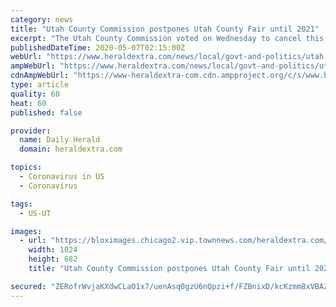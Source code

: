 ```yaml
---
category: news
title: "Utah County Commission postpones Utah County Fair until 2021"
excerpt: "The Utah County Commission voted on Wednesday to cancel this year’s Utah County Fair and postpone the event until August 2021 due to significant losses in tourism and restaurant tax"
publishedDateTime: 2020-05-07T02:15:00Z
webUrl: "https://www.heraldextra.com/news/local/govt-and-politics/utah-county-commission-postpones-utah-county-fair-until-2021/article_336557fa-6d50-58a9-858c-44645a7b5f5a.html"
ampWebUrl: "https://www.heraldextra.com/news/local/govt-and-politics/utah-county-commission-postpones-utah-county-fair-until-2021/article_336557fa-6d50-58a9-858c-44645a7b5f5a.amp.html"
cdnAmpWebUrl: "https://www-heraldextra-com.cdn.ampproject.org/c/s/www.heraldextra.com/news/local/govt-and-politics/utah-county-commission-postpones-utah-county-fair-until-2021/article_336557fa-6d50-58a9-858c-44645a7b5f5a.amp.html"
type: article
quality: 60
heat: 60
published: false

provider:
  name: Daily Herald
  domain: heraldextra.com

topics:
  - Coronavirus in US
  - Coronavirus

tags:
  - US-UT

images:
  - url: "https://bloximages.chicago2.vip.townnews.com/heraldextra.com/content/tncms/assets/v3/editorial/0/7b/07bc38e7-f9f5-5ff8-8af8-dc77a48e2234/5b74e6aaf22bf.image.jpg?resize=1024%2C682"
    width: 1024
    height: 682
    title: "Utah County Commission postpones Utah County Fair until 2021"

secured: "ZERofrWvjaKXdwCLaO1x7/uenAsq0gzU6nQpzi+f/FZBnixD/kcKzmm8xVBAZHP6rwApbKBA94IkksA3ydbd2LYLLKaQOcYY3bjEUfDeaPmjGmVKcYQgH6hY/rlMJ0k1qxtLH6ZVWMbUxBerSK0KdZs91hJsLkVPEa5Uta3SSG+moarIuAe+yGpHgaSZi750K8fu9EVdQMGu3dUSyj7AN1f7XLsj40oGNIyEww+PPWlHNexXYF5It9Reu/ZFHGgDjIbDHWxuIRuZmQODBnjvTZf+WsVOUjalHBpU7Z/Wjtmx7rgIRBdzcSwTpo6wrq3Kcpco7BHTD6zITyhFwygisrT2gyOgWrk5cZ8DG4V/T66je5+q0UPaJFBtdgV2roD0rgGBRIw0s0dx1HdRe7CoKiFXwTnPXOzWByrDJOWZZvLGFOD4n6bqSpWu3rGgpu6p3gqTky5YfyGViLmMi7sazs9Zpsxr+nJ8ey3wGDBAFsE=;XSnmXaMt+BOOjXH3v+SPeg=="
---
```


